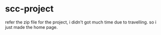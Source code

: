 # scc-project

refer the zip file for the project, i didn't got much time due to travelling. so i just made the home page.
